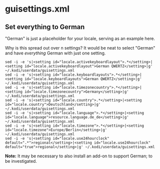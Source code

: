 # guisettings.xml

## Set everything to German

"German" is just a placeholder for your locale, serving as an example here.

Why is this spread out over n settings? It would be neat to select "German" and have _everything_ German with just one setting.

```
sed -i -e 's|<setting id="locale.activekeyboardlayout">.*</setting>|<setting id="locale.activekeyboardlayout">German QWERTZ</setting>|g' ~/.kodi/userdata/guisettings.xml
sed -i -e 's|<setting id="locale.keyboardlayouts">.*</setting>|<setting id="locale.keyboardlayouts">German QWERTZ</setting>|g' ~/.kodi/userdata/guisettings.xml
sed -i -e 's|<setting id="locale.timezonecountry">.*</setting>|<setting id="locale.timezonecountry">Germany</setting>|g' ~/.kodi/userdata/guisettings.xml
sed -i -e 's|<setting id="locale.country">.*</setting>|<setting id="locale.country">Deutschland</setting>|g' ~/.kodi/userdata/guisettings.xml
sed -i -e 's|<setting id="locale.language">.*</setting>|<setting id="locale.language">resource.language.de_de</setting>|g' ~/.kodi/userdata/guisettings.xml
sed -i -e 's|<setting id="locale.timezone">.*</setting>|<setting id="locale.timezone">Europe/Berlin</setting>|g' ~/.kodi/userdata/guisettings.xml
sed -i -e 's|<setting id="locale.use24hourclock" default=".*">regional</setting>|<setting id="locale.use24hourclock" default="true">regional</setting>|g' ~/.kodi/userdata/guisettings.xml
```

__Note:__ It may be necessary to also install an add-on to support German; to be investigated.
